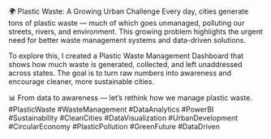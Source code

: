 🌍 Plastic Waste: A Growing Urban Challenge
Every day, cities generate tons of plastic waste — much of which goes unmanaged, polluting our streets, rivers, and environment. This growing problem highlights the urgent need for better waste management systems and data-driven solutions.

To explore this, I created a Plastic Waste Management Dashboard that shows how much waste is generated, collected, and left unaddressed across states. The goal is to turn raw numbers into awareness and encourage cleaner, more sustainable cities.

📊 From data to awareness — let’s rethink how we manage plastic waste.
#PlasticWaste #WasteManagement #DataAnalytics #PowerBI #Sustainability #CleanCities #DataVisualization #UrbanDevelopment #CircularEconomy #PlasticPollution #GreenFuture #DataDriven
